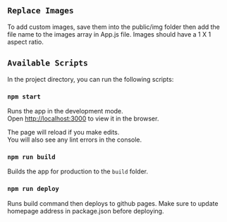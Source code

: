 ## `Replace Images`
To add custom images, save them into the public/img folder then add the file name to the images array in App.js file. Images should have a 1 X 1 aspect ratio.


## `Available Scripts`
In the project directory, you can run the following scripts:

### `npm start`

Runs the app in the development mode.<br>
Open [http://localhost:3000](http://localhost:3000) to view it in the browser.

The page will reload if you make edits.<br>
You will also see any lint errors in the console.

### `npm run build`

Builds the app for production to the `build` folder.<br>

### `npm run deploy`

Runs build command then deploys to github pages. Make sure to update homepage address in package.json before deploying.<br>
